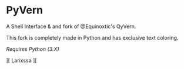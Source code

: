 # PyVern

A Shell Interface & and fork of @Equinoxtic's QyVern.

This fork is completely made in Python and has exclusive text coloring.

*Requires Python (3.X)*

][ Larixssa ][

